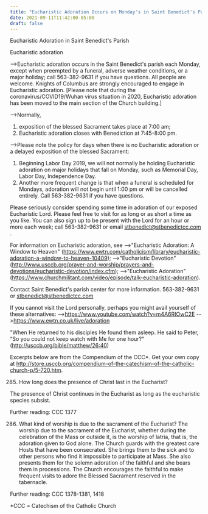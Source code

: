```yaml
---
title: "Eucharistic Adoration Occurs on Monday's in Saint Benedict's Parish"
date: 2021-09-11T11:42:00-05:00
draft: false
---
```

Eucharistic Adoration in Saint Benedict's Parish
<!--more-->


Eucharistic adoration

-->Eucharistic adoration occurs in the Saint Benedict's parish each Monday, except when preempted by a funeral, adverse weather conditions, or a major holiday; call 563-382-9631 if you have questions. All people are welcome. Knights of Columbus are strongly encouraged to engage in Eucharistic adoration. [Please note that during the coronavirus/COVID19/Wuhan virus situation in 2020, Eucharistic adoration has been moved to the main section of the Church building.]

-->Normally,
1) exposition of the blessed Sacrament takes place at 7:00 am;
2) Eucharistic adoration closes with Benediction at 7:45-8:00 pm.

-->Please note the policy for days when there is no Eucharistic adoration or a delayed exposition of the blessed Sacrament:
1) Beginning Labor Day 2019, we will not normally be holding Eucharistic adoration on major holidays that fall on Monday, such as Memorial Day, Labor Day, Independence Day.
2) Another more frequent change is that when a funeral is scheduled for Mondays, adoration will not begin until 1:00
pm or will be cancelled entirely.
Call 563-382-9631 if you have questions.

Please seriously consider spending some time in adoration of our exposed Eucharistic Lord. Please feel free to visit for as long or as short a time as you like. You can also sign up to be present with the Lord for an hour or more each week; call 563-382-9631 or email stbenedict@stbenedictcc.com .

For information on Eucharistic adoration, see 
-->"Eucharistic Adoration: A Window to Heaven" (https://www.ewtn.com/catholicism/library/eucharistic-adoration-a-window-to-heaven-10409);
-->"Eucharistic Devotion" (http://www.usccb.org/prayer-and-worship/prayers-and-devotions/eucharistic-devotion/index.cfm);
-->"Eucharistic Adoration" (https://www.churchmilitant.com/video/episode/talk-eucharistic-adoration).

Contact Saint Benedict's parish center for more information. 563-382-9631 or stbenedict@stbenedictcc.com

If you cannot visit the Lord personally, perhaps you might avail yourself of these alternatives:
-->https://www.youtube.com/watch?v=m4A6RIOwC2E
-->https://www.ewtn.co.uk/live/adoration

"When He returned to his disciples He found them asleep. He said to Peter, “So you could not keep watch with Me for one hour?" (http://usccb.org/bible/matthew/26:40)

Excerpts below are from the Compendium of the CCC*. Get your own copy at http://store.usccb.org/compendium-of-the-catechism-of-the-catholic-church-p/5-720.htm.

285. How long does the presence of Christ last in the Eucharist?

The presence of Christ continues in the Eucharist as long as the eucharistic species subsist.

Further reading: CCC 1377

286. What kind of worship is due to the sacrament of the Eucharist?
The worship due to the sacrament of the Eucharist, whether during the celebration of the Mass or outside it, is the worship of latria, that is, the adoration given to God alone. The Church guards with the greatest care Hosts that have been consecrated. She brings them to the sick and to other persons who find it impossible to participate at Mass. She also presents them for the solemn adoration of the faithful and she bears them in processions. The Church encourages the faithful to make frequent visits to adore the Blessed Sacrament reserved in the tabernacle.

Further reading: CCC 1378-1381, 1418

*CCC = Catechism of the Catholic Church